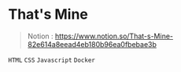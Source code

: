 # That's Mine
> Notion : https://www.notion.so/That-s-Mine-82e614a8eead4eb180b96ea0fbebae3b

`HTML` `CSS` `Javascript` `Docker`

